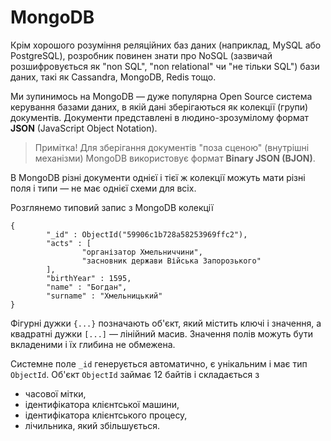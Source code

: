 # MongoDB

Крім хорошого розуміння реляційних баз даних (наприклад, MySQL або PostgreSQL), розробник повинен знати про NoSQL (зазвичай розшифровується як "non SQL", "non relational" чи "не тільки SQL") бази даних, такі як Cassandra, MongoDB, Redis тощо.

Ми зупинимось на MongoDB — дуже популярна Open Source система керування базами даних, в якій дані зберігаються як колекції (групи) документів. Документи представлені в людино-зрозумілому формат **JSON** (JavaScript Object Notation).

> Примітка! Для зберігання документів "поза сценою" (внутрішні механізми) MongoDB використовує формат **Binary JSON (BJON)**.

В MongoDB різні документи однієї і тієї ж колекції можуть мати різні поля і типи — не має однієї схеми для всіх.

Розглянемо типовий запис з MongoDB колекції

```
{
        "_id" : ObjectId("59906c1b728a58253969ffc2"),
        "acts" : [
                "організатор Хмельниччини",
                "засновник держави Війська Запорозького"
        ],
        "birthYear" : 1595,
        "name" : "Богдан",
        "surname" : "Хмельницький"
}
```

Фігурні дужки `{...}` позначають об'єкт, який містить ключі і значення, а квадратні дужки `[...]` — лінійний масив. Значення полів можуть бути вкладеними і їх глибина не обмежена.

Системне поле `_id` генерується автоматично, є унікальним і має тип `ObjectId`. Об'єкт `ObjectId` займає 12 байтів і складається з

* часової мітки,
* ідентифікатора клієнтської машини,
* ідентифікатора клієнтського процесу,
* лічильника, який збільшується.





